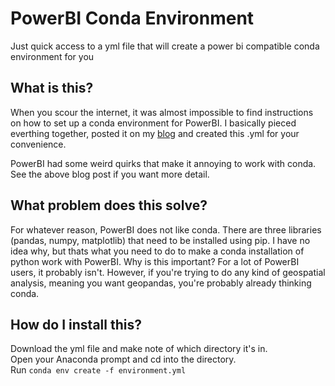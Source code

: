 # PowerBI Conda Environment

Just quick access to a yml file that will create a power bi compatible conda environment for you

## What is this?

When you scour the internet, it was almost impossible to find instructions on how to set up a conda environment for PowerBI. I basically pieced everthing together, posted it on my [blog](https://tengkengvang.com/2023/01/26/using-conda-in-power-bi/) and created this .yml for your convenience.

PowerBI had some weird quirks that make it annoying to work with conda. See the above blog post if you want more detail.

## What problem does this solve?

For whatever reason, PowerBI does not like conda. There are three libraries (pandas, numpy, matplotlib) that need to be installed using pip. I have no idea why, but thats what you need to do to make a conda installation of python work with PowerBI. Why is this important? For a lot of PowerBI users, it probably isn't. However, if you're trying to do any kind of geospatial analysis, meaning you want geopandas, you're probably already thinking conda.

## How do I install this?

Download the yml file and make note of which directory it's in.\
Open your Anaconda prompt and cd into the directory.\
Run `conda env create -f environment.yml`
